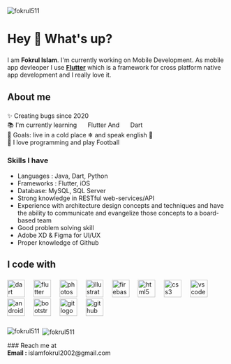 
<p align="left"> <img src="https://komarev.com/ghpvc/?username=fokrul511&label=Profile%20views&color=0e75b6&style=flat" alt="fokrul511" /> </p>
<h1 align="left">Hey 👋 What's up?</h1>

###

I am <strong>Fokrul Islam</strong>. I'm currently working on Mobile Development. As mobile app devleoper I use <strong>[Flutter](https://flutter.dev/)</strong> which is a framework for cross platform native app development and I really love it.


###

<h2 align="left">About me</h2>

###

<p align="left">✨ Creating bugs since 2020<br>📚 I'm currently learning  <img src="https://static-00.iconduck.com/assets.00/flutter-icon-2048x2048-ufx4idi8.png" width="17" /> Flutter And <img src="https://uxwing.com/wp-content/themes/uxwing/download/brands-and-social-media/dart-programming-language-icon.png" width="17" />  Dart<br>🎯 Goals:  live in a cold place ❄ and speak english 🚀<br>🎲 I love programming and play Football </p>

###
### Skills I have
- Languages : Java, Dart, Python
- Frameworks : Flutter, iOS
- Database: MySQL, SQL Server
- Strong knowledge in RESTful web-services/API
- Experience with architecture design concepts and techniques and have the ability to communicate and evangelize those concepts to a board-based team 
- Good problem solving skill 
- Adobe XD & Figma for UI/UX
- Proper knowledge of Github


<h2 align="left">I code with</h2>

###

<div align="left">
  <img src="https://cdn.jsdelivr.net/gh/devicons/devicon/icons/dart/dart-original.svg" height="40" alt="dart logo"  />
  <img width="12" />
  <img src="https://cdn.jsdelivr.net/gh/devicons/devicon/icons/flutter/flutter-original.svg" height="40" alt="flutter logo"  />
  <img width="12" />
  <img src="https://cdn.jsdelivr.net/gh/devicons/devicon/icons/photoshop/photoshop-plain.svg" height="40" alt="photoshop logo"  />
  <img width="12" />
  <img src="https://cdn.jsdelivr.net/gh/devicons/devicon/icons/illustrator/illustrator-plain.svg" height="40" alt="illustrator logo"  />
  <img width="12" />
  <img src="https://cdn.jsdelivr.net/gh/devicons/devicon/icons/firebase/firebase-plain.svg" height="40" alt="firebase logo"  />
  <img width="12" />
  <img src="https://cdn.jsdelivr.net/gh/devicons/devicon/icons/html5/html5-original.svg" height="40" alt="html5 logo"  />
  <img width="12" />
  <img src="https://cdn.jsdelivr.net/gh/devicons/devicon/icons/css3/css3-original.svg" height="40" alt="css3 logo"  />
  <img width="12" />
  <img src="https://cdn.jsdelivr.net/gh/devicons/devicon/icons/vscode/vscode-original.svg" height="40" alt="vscode logo"  />
  <img width="12" />
  <img src="https://cdn.jsdelivr.net/gh/devicons/devicon/icons/androidstudio/androidstudio-original.svg" height="40" alt="androidstudio logo"  />
  <img width="12" />
  <img src="https://cdn.jsdelivr.net/gh/devicons/devicon/icons/bootstrap/bootstrap-original.svg" height="40" alt="bootstrap logo"  />
  <img width="12" />
  <img src="https://cdn.jsdelivr.net/gh/devicons/devicon/icons/git/git-original.svg" height="40" alt="git logo"  />
  <img width="12" />
  <img src="https://cdn.jsdelivr.net/gh/devicons/devicon/icons/github/github-original.svg" height="40" alt="github logo"  />
</div>

###
<p><img align="left" src="https://github-readme-stats.vercel.app/api/top-langs?username=fokrul511&show_icons=true&locale=en&layout=compact" alt="fokrul511" /></p>

<p>&nbsp;<img align="center" src="https://github-readme-stats.vercel.app/api?username=fokrul511&show_icons=true&locale=en" alt="fokrul511" /></p>
### Reach me at
<br><strong>Email : </strong> islamfokrul2002@gmail.com<br>


